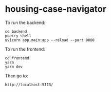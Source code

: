# housing-case-navigator

To run the backend:

```
cd backend
poetry shell
uvicorn app.main:app --reload --port 8000
```

To run the frontend:

```
cd frontend
yarn
yarn dev
```

Then go to:

```
http://localhost:5173/
```
